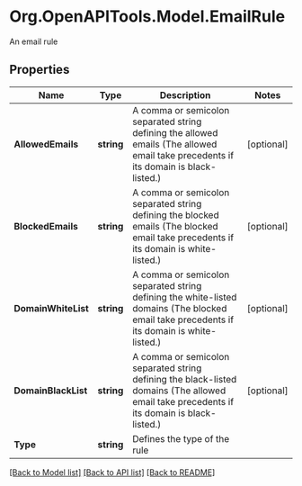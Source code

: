 # Org.OpenAPITools.Model.EmailRule
An email rule

## Properties

Name | Type | Description | Notes
------------ | ------------- | ------------- | -------------
**AllowedEmails** | **string** | A comma or semicolon separated string defining the allowed emails (The allowed email take precedents if its domain is black-listed.) | [optional] 
**BlockedEmails** | **string** | A comma or semicolon separated string defining the blocked emails (The blocked email take precedents if its domain is white-listed.) | [optional] 
**DomainWhiteList** | **string** | A comma or semicolon separated string defining the white-listed domains (The blocked email take precedents if its domain is white-listed.) | [optional] 
**DomainBlackList** | **string** | A comma or semicolon separated string defining the black-listed domains (The allowed email take precedents if its domain is black-listed.) | [optional] 
**Type** | **string** | Defines the type of the rule | 

[[Back to Model list]](../README.md#documentation-for-models) [[Back to API list]](../README.md#documentation-for-api-endpoints) [[Back to README]](../README.md)

